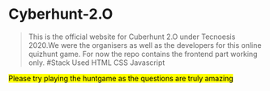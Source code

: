 # Cyberhunt-2.O
>This is the official website for Cuberhunt 2.O under Tecnoesis 2020.We were the organisers as well as the developers for this online quizhunt game.
For now the repo contains the frontend part working only.
#Stack Used
>HTML
>CSS
>Javascript


<mark>Please try playing the huntgame as the questions are truly amazing</mark>
